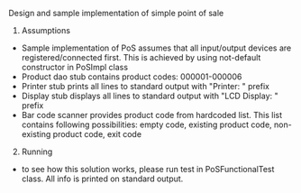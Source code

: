 Design and sample implementation of simple point of sale

1. Assumptions
- Sample implementation of PoS assumes that all input/output devices are registered/connected first. 
This is achieved by using not-default constructor in PoSImpl class
- Product dao stub contains product codes: 000001-000006
- Printer stub prints all lines to standard output with "Printer: " prefix
- Display stub displays all lines to standard output with "LCD Display: " prefix
- Bar code scanner provides product code from hardcoded list. This list contains following possibilities:
empty code, existing product code, non-existing product code, exit code

2. Running
- to see how this solution works, please run test in PoSFunctionalTest class. 
All info is printed on standard output.